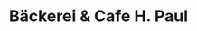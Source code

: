 ---
title: "Bäckerei & Cafe H. Paul"
url: /ludwigsfelde/baeckerei-und-cafe-h-paul/
shop: Bäckerei
---
